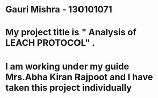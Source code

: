 # Gauri Mishra - 130101071 
# My project title is " Analysis of LEACH PROTOCOL" . 
# I am working under my guide Mrs.Abha Kiran Rajpoot and I have taken this project individually
